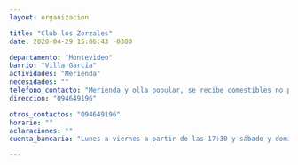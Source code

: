 ```yaml
---
layout: organizacion

title: "Club los Zorzales"
date: 2020-04-29 15:06:43 -0300

departamento: "Montevideo"
barrio: "Villa García"
actividades: "Merienda"
necesidades: ""
telefono_contacto: "Merienda y olla popular, se recibe comestibles no perecederos para brindar merienda."
direccion: "094649196"

otros_contactos: "094649196"
horario: ""
aclaraciones: ""
cuenta_bancaria: "Lunes a viernes a partir de las 17:30 y sábado y domingos a partir de 13:00 hrs"

---
```

